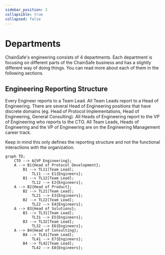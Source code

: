 ```yaml
---
sidebar_position: 3
collapsible: true
collapsed: false
---
```


# Departments

ChainSafe's engineering consists of 4 departments. Each department is focusing
on different parts of the ChainSafe business and has a slightly different way of doing things.
You can read more about each of them in the following sections.

## Engineering Reporting Structure

Every Engineer reports to a Team Lead. All Team Leads report to a Head of Engineering. There are several Head of Engineering positions that have discrete domains (eg. Head of Protocol Implementations, Head of Engineering, General Consulting). All Heads of Engineering report to the VP of Engineering who reports to the CTO. All Team Leads, Heads of Engineering and the VP of Engineering are on the Engineering Management career track.

Keep in mind this only defines the reporting structure and not the functional interactions with the organization.

```mermaid
graph TD;
    CTO --> A{VP Engineering};
    A --> B1{Head of Protocol Development};
        B1 --> TL11[Team Lead];
            TL11 --> E1{Engineers}; 
        B1 --> TL12[Team Lead];
            TL12 --> E2{Engineers}; 
    A --> B2{Head of Product};
        B2 --> TL21[Team Lead];
            TL21 --> E3{Engineers}; 
        B2 --> TL22[Team Lead];
            TL22 --> E4{Engineers}; 
    A --> B3{Head of Solutions};
        B3 --> TL31[Team Lead];
            TL31 --> E5{Engineers}; 
        B3 --> TL32[Team Lead];
            TL32 --> E6{Engineers}; 
    A --> B4{Head of Consulting};
        B4 --> TL41[Team Lead];
            TL41 --> E7{Engineers}; 
        B4 --> TL42[Team Lead];
            TL42 --> E8{Engineers}; 
```